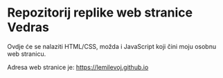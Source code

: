 # Repozitorij replike web stranice Vedras

Ovdje će se nalaziti HTML/CSS, možda i JavaScript koji čini moju osobnu web stranicu.

Adresa web stranice je: https://lemilevoj.github.io

